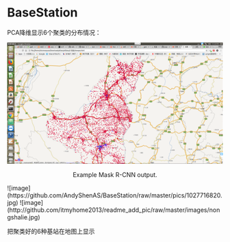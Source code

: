 # BaseStation
PCA降维显示6个聚类的分布情况：

<div align="center">
  <img src="pics/121079271.jpg" width="700px" />
  <p>Example Mask R-CNN output.</p>
</div>
![image](https://github.com/AndyShenAS/BaseStation/raw/master/pics/1027716820.jpg)
![image](http://github.com/itmyhome2013/readme_add_pic/raw/master/images/nongshalie.jpg)

把聚类好的6种基站在地图上显示

